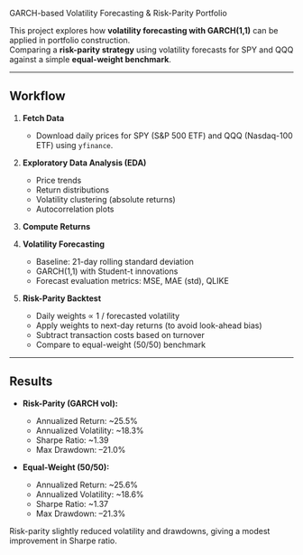 GARCH-based Volatility Forecasting & Risk-Parity Portfolio

This project explores how **volatility forecasting with GARCH(1,1)** can be applied in portfolio construction.  
Comparing a **risk-parity strategy** using volatility forecasts for SPY and QQQ against a simple **equal-weight benchmark**.

---

## Workflow

1. **Fetch Data**  
   - Download daily prices for SPY (S&P 500 ETF) and QQQ (Nasdaq-100 ETF) using `yfinance`.

2. **Exploratory Data Analysis (EDA)**  
   - Price trends  
   - Return distributions  
   - Volatility clustering (absolute returns)  
   - Autocorrelation plots  

3. **Compute Returns**  
   

4. **Volatility Forecasting**  
   - Baseline: 21-day rolling standard deviation  
   - GARCH(1,1) with Student-t innovations  
   - Forecast evaluation metrics: MSE, MAE (std), QLIKE

5. **Risk-Parity Backtest**  
   - Daily weights ∝ 1 / forecasted volatility  
   - Apply weights to next-day returns (to avoid look-ahead bias)  
   - Subtract transaction costs based on turnover  
   - Compare to equal-weight (50/50) benchmark

---

## Results

- **Risk-Parity (GARCH vol):**
  - Annualized Return: ~25.5%  
  - Annualized Volatility: ~18.3%  
  - Sharpe Ratio: ~1.39  
  - Max Drawdown: –21.0%

- **Equal-Weight (50/50):**
  - Annualized Return: ~25.6%  
  - Annualized Volatility: ~18.6%  
  - Sharpe Ratio: ~1.37  
  - Max Drawdown: –21.3%

Risk-parity slightly reduced volatility and drawdowns, giving a modest improvement in Sharpe ratio.
